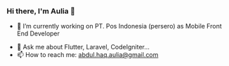 ### Hi there, I'm Aulia 👋

- 🔭 I’m currently working on PT. Pos Indonesia (persero) as Mobile Front End Developer
<!-- - 🌱 I’m currently learning Flutter
- 👯 I’m looking to collaborate on Youtube
- 🤔 I’m looking for help with Flutter
-->

- 💬 Ask me about Flutter, Laravel, CodeIgniter...
- 📫 How to reach me: abdul.haq.aulia@gmail.com
<!--
- 😄 Pronouns: ...
- ⚡ Fun fact: ...
-->
